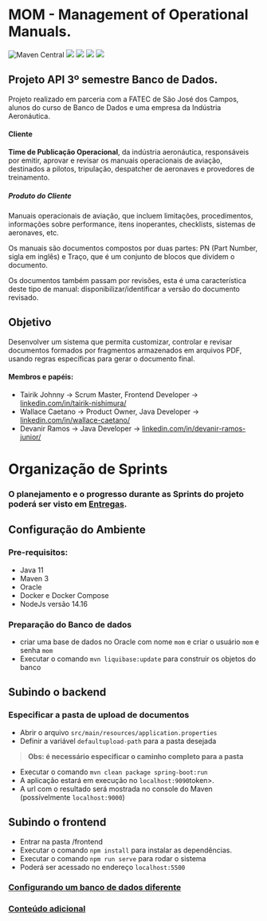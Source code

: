 # MOM - Management of Operational Manuals.
![Maven Central](https://img.shields.io/maven-central/v/org.apache.maven/apache-maven)
![](https://img.shields.io/badge/java-jdk11-green)
![](https://img.shields.io/badge/postgres-13-blue)
![](https://img.shields.io/badge/spring--boot-2.4.3-brightgreen)
![](https://img.shields.io/badge/nodejs-14.16-darkgreen)
## Projeto API 3º semestre Banco de Dados.

Projeto realizado em parceria com a FATEC de São José dos Campos, alunos do curso de Banco de Dados e uma empresa da Indústria Aeronáutica.

#### Cliente
**Time de Publicação Operacional**, da indústria aeronáutica, responsáveis por emitir, aprovar e revisar os manuais operacionais de aviação, destinados a pilotos, tripulação, despatcher de aeronaves e provedores de treinamento.

##### Produto do Cliente
Manuais operacionais de aviação, que incluem limitações, procedimentos, informações sobre performance, itens inoperantes, checklists, sistemas de aeronaves, etc.

Os manuais são documentos compostos por duas partes: PN (Part Number, sigla em inglês) e Traço, que é um conjunto de blocos que dividem o documento.

Os documentos também passam por revisões, esta é uma característica deste tipo de manual: disponibilizar/identificar a versão do documento revisado.

## Objetivo
Desenvolver um sistema que permita customizar, controlar e revisar documentos formados por fragmentos armazenados em arquivos PDF, usando regras específicas para gerar o documento final.

#### Membros e papéis:
- Tairik Johnny    -> Scrum Master, Frontend Developer -> [linkedin.com/in/tairik-nishimura/](https://linkedin.com/in/tairik-nishimura/)
- Wallace Caetano  -> Product Owner, Java Developer -> [linkedin.com/in/wallace-caetano/](https://linkedin.com/in/wallace-caetano/)
- Devanir Ramos    -> Java Developer -> [linkedin.com/in/devanir-ramos-junior/](https://linkedin.com/in/devanir-ramos-junior/)


# Organização de Sprints
### O planejamento e o progresso durante as Sprints do projeto poderá ser visto em [Entregas](https://github.com/API-FATEC/API_3sem_2021-01/wiki/Entregas).

## Configuração do Ambiente
### **Pre-requisitos:**
- Java 11
- Maven 3 
- Oracle
- Docker e Docker Compose
- NodeJs versão 14.16
### **Preparação do Banco de dados**
- criar uma base de dados no Oracle com nome `mom` e criar o usuário `mom` e senha `mom`
- Executar o comando `mvn liquibase:update` para construir os objetos do banco
## **Subindo o backend**

### **Especificar a pasta de upload de documentos**
- Abrir o arquivo `src/main/resources/application.properties`
- Definir a variável `defaultupload-path` para a pasta desejada

> **Obs: é necessário especificar o caminho completo para a pasta**
- Executar o comando `mvn clean package spring-boot:run`
- A aplicação estará em execução no `localhost:9090`token>.
- A url com o resultado será mostrada no console do Maven (possívelmente `localhost:9000`)
## **Subindo o frontend**
- Entrar na pasta /frontend
- Executar o comando `npm install` para instalar as dependências.
- Executar o comando `npm run serve` para rodar o sistema
- Poderá ser acessado no endereço `localhost:5500`

### [Configurando um banco de dados diferente](https://github.com/API-FATEC/API_3sem_2021-01/wiki/Configurando-outro-banco-de-dados)

### [Conteúdo adicional](https://github.com/API-FATEC/API_3sem_2021-01/wiki/Conte%C3%BAdo-Adicional)
